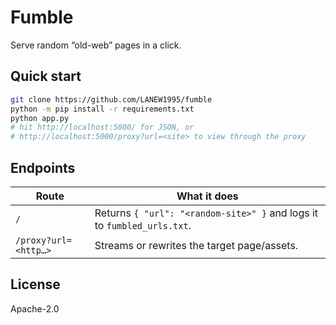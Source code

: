 # Fumble
Serve random “old-web” pages in a click.

## Quick start
```bash
git clone https://github.com/LANEW1995/fumble
python -m pip install -r requirements.txt
python app.py
# hit http://localhost:5000/ for JSON, or
# http://localhost:5000/proxy?url=<site> to view through the proxy
```
## Endpoints
| Route | What it does |
| ----- | ------------ |
| `/` | Returns `{ "url": "<random-site>" }` and logs it to `fumbled_urls.txt`. |
| `/proxy?url=<http…>` | Streams or rewrites the target page/assets. |

## License
Apache-2.0
